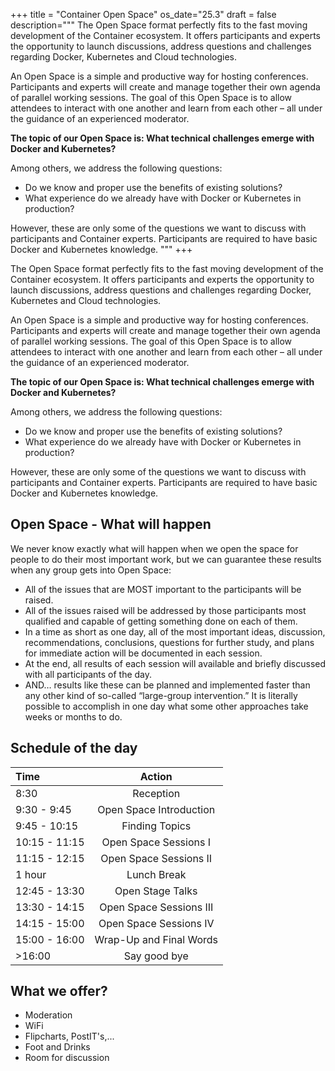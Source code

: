 +++
title = "Container Open Space"
os_date="25.3"
draft = false
description="""
The Open Space format perfectly fits to the fast moving development of the Container ecosystem. It offers participants and experts the opportunity to launch discussions, address questions and challenges regarding Docker, Kubernetes and Cloud technologies.

An Open Space is a simple and productive way for hosting conferences. Participants and experts will create and manage together their own agenda of parallel working sessions. The goal of this Open Space is to allow attendees to interact with one another and learn from each other – all under the guidance of an experienced moderator.

**The topic of our Open Space is: What technical challenges emerge with Docker and Kubernetes?**

Among others, we address the following questions:

* Do we know and proper use the benefits of existing solutions?
* What experience do we already have with Docker or Kubernetes in production?

However, these are only some of the questions we want to discuss with participants and Container experts.
Participants are required to have basic Docker and Kubernetes knowledge.
"""
+++

The Open Space format perfectly fits to the fast moving development of the Container ecosystem. It offers participants and experts the opportunity to launch discussions, address questions and challenges regarding Docker, Kubernetes and Cloud technologies.

An Open Space is a simple and productive way for hosting conferences. Participants and experts will create and manage together their own agenda of parallel working sessions. The goal of this Open Space is to allow attendees to interact with one another and learn from each other – all under the guidance of an experienced moderator.

**The topic of our Open Space is: What technical challenges emerge with Docker and Kubernetes?**

Among others, we address the following questions:

* Do we know and proper use the benefits of existing solutions?
* What experience do we already have with Docker or Kubernetes in production?

However, these are only some of the questions we want to discuss with participants and Container experts.
Participants are required to have basic Docker and Kubernetes knowledge.

## Open Space - What will happen
We never know exactly what will happen when we open the space for people to do their most important work, but we can guarantee these results when any group gets into Open Space:

* All of the issues that are MOST important to the participants will be raised.
* All of the issues raised will be addressed by those participants most qualified and capable of getting something done on each of them.
* In a time as short as one day, all of the most important ideas, discussion, recommendations, conclusions, questions for further study, and plans for immediate action will be documented in each session.
* At the end, all results of each session will available and briefly discussed with all participants of the day.
* AND… results like these can be planned and implemented faster than any other kind of so-called “large-group intervention.” It is literally possible to accomplish in one day what some other approaches take weeks or months to do.

## Schedule of the day

| Time          |         Action          |
|:--------------|:-----------------------:|
| 8:30          |        Reception        |
| 9:30 - 9:45   | Open Space Introduction |
| 9:45 - 10:15  |     Finding Topics      |
| 10:15 - 11:15 |  Open Space Sessions I  |
| 11:15 - 12:15 | Open Space Sessions II  |
| 1 hour        |       Lunch Break       |
| 12:45 - 13:30 |    Open Stage Talks     |
| 13:30 - 14:15 | Open Space Sessions III |
| 14:15 - 15:00 | Open Space Sessions IV  |
| 15:00 - 16:00 | Wrap-Up and Final Words |
| >16:00        |      Say good bye       |

## What we offer?
* Moderation
* WiFi
* Flipcharts, PostIT's,...
* Foot and Drinks
* Room for discussion
